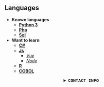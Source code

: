 ## Languages
* <strong>Known languages</strong>  
  * [<strong>Python 3</strong>](https://www.python.org/)
  * [<strong>Php</strong>](https://www.php.net/)
  * [<strong>Sql</strong>](https://en.wikipedia.org/wiki/SQL)
* <strong>Want to learn</strong> 
  * [<strong>C#</strong>](https://en.wikipedia.org/wiki/C_Sharp_%28programming_language%29)
  * [<strong>Js</strong>](https://www.javascript.com/)
      * [<i>Vue</i>](https://vuejs.org/)
      * [<i>Node</i>](https://nodejs.org/en/)
  * [<strong>R</strong>](https://www.r-project.org/)
  * [<strong>COBOL</strong>](https://developer.ibm.com/languages/cobol/)

<details align="center">

<summary> <b> <samp> CONTACT INFO</samp></b></summary>
<samp>
 <br>
<p align="center">
 <a href="mailto:reece.harris98@protonmail.com">Email</a> | 
 <a href="https://www.linkedin.com/in/reece-harris-3215b91bb/">Linkedin</a> | 
 <a href="https://www.devreece.tech/">Website</a> | 
 <a href="https://www.youtube.com/watch?v=dQw4w9WgXcQ">Youtube</a>
</p> 


</samp>
</details>
